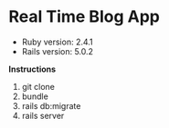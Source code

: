 # Real Time Blog App


* Ruby version: 2.4.1
* Rails version: 5.0.2


**Instructions**
1. git clone
2. bundle
3. rails db:migrate
4. rails server